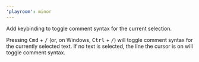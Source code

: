 ```yaml
---
'playroom': minor
---
```


Add keybinding to toggle comment syntax for the current selection.

Pressing <kbd>Cmd</kbd> + <kbd>/</kbd> (or, on Windows, <kbd>Ctrl</kbd> + <kbd>/</kbd>) will toggle comment syntax for the currently selected text.
If no text is selected, the line the cursor is on will toggle comment syntax.
